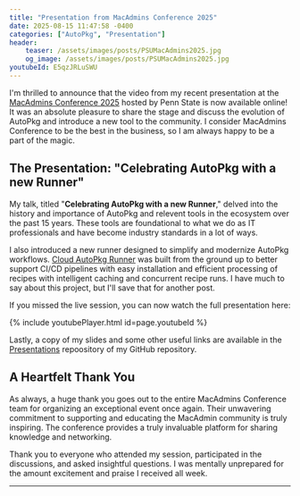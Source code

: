 ```yaml
---
title: "Presentation from MacAdmins Conference 2025"
date: 2025-08-15 11:47:58 -0400
categories: ["AutoPkg", "Presentation"]
header:
    teaser: /assets/images/posts/PSUMacAdmins2025.jpg
    og_image: /assets/images/posts/PSUMacAdmins2025.jpg
youtubeId: E5qzJRLuSWU
---
```


I'm thrilled to announce that the video from my recent presentation at the [MacAdmins Conference 2025](https://macadmins.psu.edu/) hosted by Penn State is now available online! It was an absolute pleasure to share the stage and discuss the evolution of AutoPkg and introduce a new tool to the community. I consider MacAdmins Conference to be the best in the business, so I am always happy to be a part of the magic.

## The Presentation: "Celebrating AutoPkg with a new Runner"

My talk, titled "**Celebrating AutoPkg with a new Runner**," delved into the history and importance of AutoPkg and relevent tools in the ecosystem over the past 15 years. These tools are foundational to what we do as IT professionals and have become industry standards in a lot of ways.

I also introduced a new runner designed to simplify and modernize AutoPkg workflows. [Cloud AutoPkg Runner](https://pypi.org/project/cloud-autopkg-runner/) was built from the ground up to better support CI/CD pipelines with easy installation and efficient processing of recipes with intelligent caching and concurrent recipe runs. I have much to say about this project, but I'll save that for another post.

If you missed the live session, you can now watch the full presentation here:

{% include youtubePlayer.html id=page.youtubeId %}

Lastly, a copy of my slides and some other useful links are available in the [Presentations](https://github.com/MScottBlake/Presentations) repoository of my GitHub repository.

## A Heartfelt Thank You

As always, a huge thank you goes out to the entire MacAdmins Conference team for organizing an exceptional event once again. Their unwavering commitment to supporting and educating the MacAdmin community is truly inspiring. The conference provides a truly invaluable platform for sharing knowledge and networking.

Thank you to everyone who attended my session, participated in the discussions, and asked insightful questions. I was mentally unprepared for the amount excitement and praise I received all week.

---
